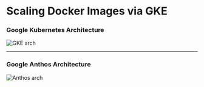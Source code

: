 # Scaling Docker Images via GKE

### Google Kubernetes Architecture  
![GKE arch](https://github.com/lynnlangit/gcp-essentials/blob/master/7_sample_data/images/gke-arch.png)

---

### Google Anthos Architecture
![Anthos arch](https://github.com/lynnlangit/gcp-essentials/blob/master/7_sample_data/images/anthos-arch.png)
